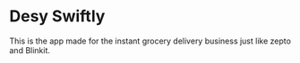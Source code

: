 # Desy Swiftly

This is the app made for the instant grocery delivery business just like zepto and Blinkit.